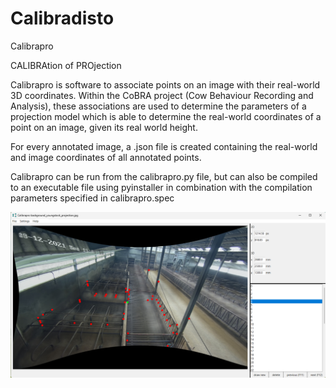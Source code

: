 # Calibradisto
Calibrapro

CALIBRAtion of PROjection

Calibrapro is software to associate points on an image with their real-world 3D coordinates. Within the CoBRA project (Cow Behaviour Recording and Analysis), these associations are used to determine the parameters of a projection model which is able to determine the real-world coordinates of a point on an image, given its real world height.

For every annotated image, a .json file is created containing the real-world and image coordinates of all annotated points.

Calibrapro can be run from the calibrapro.py file, but can also be compiled to an executable file using pyinstaller in combination with the compilation parameters specified in calibrapro.spec

![image](figures/application.png)